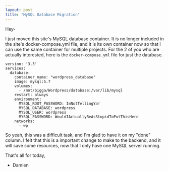 ```yaml
---
layout: post
title: "MySQL Database Migration"
---
```

<!-- wp:paragraph -->
<p>Hey-</p>
<!-- /wp:paragraph -->

<!-- wp:paragraph -->
<p>I just moved this site's MySQL database container.  It is no longer included in the site's docker-compose.yml file, and it is its own container now so that I can use the same container for multiple projects.  For the 2 of you who are actually interested, here is the <code>docker-compose.yml</code> file for just the database.</p>
<!-- /wp:paragraph -->

<!-- wp:code -->
<pre class="wp-block-code"><code>version: '3.3'
services:
  database:
    container_name: "wordpress_database"
    image: mysql:5.7
    volumes:
      - /mnt/bigga/Wordpress/database:/var/lib/mysql
    restart: always
    environment:
      MYSQL_ROOT_PASSWORD: ImNotTellingYa!
      MYSQL_DATABASE: wordpress
      MYSQL_USER: wordpress
      MYSQL_PASSWORD: WouldIActuallyBeAsStupidToPutThisHere
    networks:
      - wp</code></pre>
<!-- /wp:code -->

<!-- wp:paragraph -->
<p>So yeah, this was a difficult task, and I'm glad to have it on my "done" column.  I felt that this is a important change to make to the backend, and it will save some resources, now that I only have one MySQL server running.</p>
<!-- /wp:paragraph -->

<!-- wp:paragraph -->
<p>That's all for today,</p>
<!-- /wp:paragraph -->

<!-- wp:list -->
<ul><!-- wp:list-item -->
<li>Damien</li>
<!-- /wp:list-item --></ul>
<!-- /wp:list -->